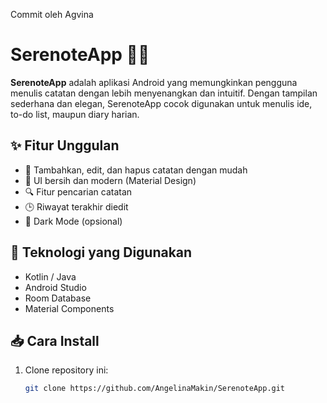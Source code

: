 ﻿Commit oleh Agvina
# SerenoteApp 🎵📝

**SerenoteApp** adalah aplikasi Android yang memungkinkan pengguna menulis catatan dengan lebih menyenangkan dan intuitif. Dengan tampilan sederhana dan elegan, SerenoteApp cocok digunakan untuk menulis ide, to-do list, maupun diary harian.

## ✨ Fitur Unggulan

- 📌 Tambahkan, edit, dan hapus catatan dengan mudah
- 🎨 UI bersih dan modern (Material Design)
- 🔍 Fitur pencarian catatan
- 🕒 Riwayat terakhir diedit
- 🌙 Dark Mode (opsional)

## 🚀 Teknologi yang Digunakan

- Kotlin / Java
- Android Studio
- Room Database
- Material Components

## 📥 Cara Install

1. Clone repository ini:
   ```bash
   git clone https://github.com/AngelinaMakin/SerenoteApp.git
